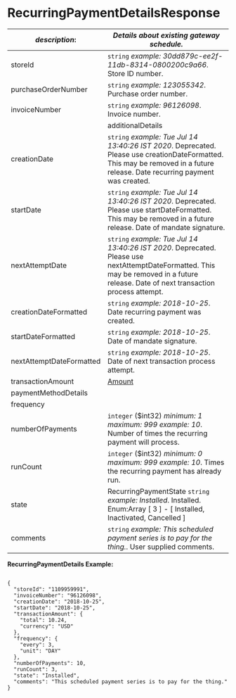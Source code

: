 
# RecurringPaymentDetailsResponse

| *description*:   | *Details about existing gateway schedule.*|
|----|----|
| storeId |    ``` string ```  *example:   30dd879c-ee2f-11db-8314-0800200c9a66*. Store ID number.|
| purchaseOrderNumber |    ``` string ```  *example: 123055342*. Purchase order number.|
| invoiceNumber |    ``` string ```  *example: 96126098*. Invoice number.|
| | additionalDetails |  |  
| creationDate |    ``` string ```  *example: Tue Jul 14 13:40:26 IST 2020*.  Deprecated. Please use creationDateFormatted. This may be removed in a future release. Date recurring payment was created.|
| startDate |    ``` string ```  *example: Tue Jul 14 13:40:26 IST 2020*.  Deprecated. Please use startDateFormatted. This may be removed in a future release. Date of mandate signature.|
| nextAttemptDate |    ``` string ```  *example:  Tue Jul 14 13:40:26 IST 2020*. Deprecated. Please use nextAttemptDateFormatted. This may be removed in a future release. Date of next transaction process attempt.|
| creationDateFormatted |    ``` string ```  *example: 2018-10-25*. Date recurring payment was created.|
| startDateFormatted |    ``` string ```  *example: 2018-10-25*. Date of mandate signature.|
| nextAttemptDateFormatted |    ``` string ```  *example: 2018-10-25*. Date of next transaction process attempt.
| transactionAmount | [Amount](?path=docs/schemas-md/Amount.md)|
| paymentMethodDetails |   |
| frequency |   |
| numberOfPayments |    ``` integer ``` ($int32)  *minimum: 1 maximum: 999 example: 10*. Number of times the recurring payment will process.|
| runCount |    ``` integer ``` ($int32)  *minimum: 0 maximum: 999 example: 10*. Times the recurring payment has already run.|
| state | RecurringPaymentState   ``` string ```  *example: Installed*. Installed. Enum:Array [ 3 ] - [ Installed, Inactivated, Cancelled ]|
| comments |    ``` string ```  *example: This scheduled payment series is to pay for the thing.*. User supplied comments.|  

**RecurringPaymentDetails Example:**

```{r}

{
  "storeId": "1109959991",
  "invoiceNumber": "96126098",
  "creationDate": "2018-10-25",
  "startDate": "2018-10-25",
  "transactionAmount": {
    "total": 10.24,
    "currency": "USD"
  },
  "frequency": {
    "every": 3,
    "unit": "DAY"
  },
  "numberOfPayments": 10,
  "runCount": 3,
  "state": "Installed",
  "comments": "This scheduled payment series is to pay for the thing."
}
```
